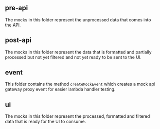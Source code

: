 ## pre-api
The mocks in this folder represent the unprocessed data that comes into the API.

## post-api
The mocks in this folder represent the data that is formatted and partially processed but not yet filtered and not yet ready to be sent to the UI.

## event
This folder contains the method `createMockEvent` which creates a mock api gateway proxy event for easier lambda handler testing.

## ui
The mocks in this folder represent the processed, formatted and filtered data that is ready for the UI to consume.

